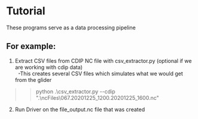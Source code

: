 # Tutorial

These programs serve as a data processing pipeline
## For example:
1) Extract CSV files from CDIP NC file with csv_extractor.py (optional if we are working with cdip data)<br /> 
&nbsp; -This creates several CSV files which simulates what we would get from the glider<br /> 
>> python .\csv_extractor.py --cdip ".\ncFiles\067.20201225_1200.20201225_1600.nc"

2) Run Driver on the file_output.nc file that was created<br /> 